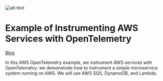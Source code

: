 ![alt text](https://www.aspecto.io/wp-content/uploads/2022/06/Itayoved-Illustration-The-A-Team-01-1-1-1.png)

# Example of Instrumenting AWS Services with OpenTelemetry

[Blog](https://www.aspecto.io/blog/getting-started-with-opentelemetry-aws/)

In this AWS OpenTelemetry example, we instrument AWS services with OpenTelemetry. we demonstrate how to instrument a simple microservice system running on AWS. We will use AWS SQS, DynamoDB, and Lambda.
